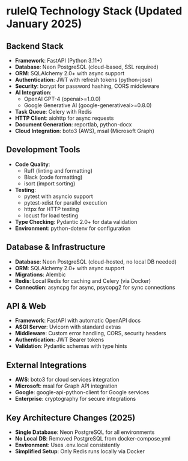 # ruleIQ Technology Stack (Updated January 2025)

## Backend Stack
- **Framework**: FastAPI (Python 3.11+)
- **Database**: Neon PostgreSQL (cloud-based, SSL required)
- **ORM**: SQLAlchemy 2.0+ with async support
- **Authentication**: JWT with refresh tokens (python-jose)
- **Security**: bcrypt for password hashing, CORS middleware
- **AI Integration**: 
  - OpenAI GPT-4 (openai>=1.0.0)
  - Google Generative AI (google-generativeai>=0.8.0)
- **Task Queue**: Celery with Redis
- **HTTP Client**: aiohttp for async requests
- **Document Generation**: reportlab, python-docx
- **Cloud Integration**: boto3 (AWS), msal (Microsoft Graph)

## Development Tools
- **Code Quality**: 
  - Ruff (linting and formatting)
  - Black (code formatting)
  - isort (import sorting)
- **Testing**: 
  - pytest with asyncio support
  - pytest-xdist for parallel execution
  - httpx for HTTP testing
  - locust for load testing
- **Type Checking**: Pydantic 2.0+ for data validation
- **Environment**: python-dotenv for configuration

## Database & Infrastructure
- **Database**: Neon PostgreSQL (cloud-hosted, no local DB needed)
- **ORM**: SQLAlchemy 2.0+ with async support
- **Migrations**: Alembic
- **Redis**: Local Redis for caching and Celery (via Docker)
- **Connection**: asyncpg for async, psycopg2 for sync connections

## API & Web
- **Framework**: FastAPI with automatic OpenAPI docs
- **ASGI Server**: Uvicorn with standard extras
- **Middleware**: Custom error handling, CORS, security headers
- **Authentication**: JWT Bearer tokens
- **Validation**: Pydantic schemas with type hints

## External Integrations
- **AWS**: boto3 for cloud services integration
- **Microsoft**: msal for Graph API integration  
- **Google**: google-api-python-client for Google services
- **Enterprise**: cryptography for secure integrations

## Key Architecture Changes (2025)
- **Single Database**: Neon PostgreSQL for all environments
- **No Local DB**: Removed PostgreSQL from docker-compose.yml
- **Environment**: Uses .env.local consistently
- **Simplified Setup**: Only Redis runs locally via Docker